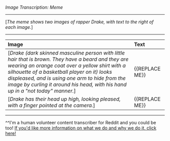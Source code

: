 *Image Transcription: Meme*

---

[*The meme shows two images of rapper Drake, with text to the right of each image.*]

---

|Image|Text|
:--|:--
[*Drake (dark skinned masculine person with little hair that is brown. They have a beard and they are wearing an orange coat over a yellow shirt with a silhouette of a basketball player on it) looks displeased, and is using one arm to hide from the image by curling it around his head, with his hand up in a "not today" manner.*]|{{REPLACE ME}}
[*Drake has their head up high, looking pleased, with a finger pointed at the camera.*]|{{REPLACE ME}}

---

^^I'm&#32;a&#32;human&#32;volunteer&#32;content&#32;transcriber&#32;for&#32;Reddit&#32;and&#32;you&#32;could&#32;be&#32;too!&#32;[If&#32;you'd&#32;like&#32;more&#32;information&#32;on&#32;what&#32;we&#32;do&#32;and&#32;why&#32;we&#32;do&#32;it,&#32;click&#32;here!](https://www.reddit.com/r/TranscribersOfReddit/wiki/index)
